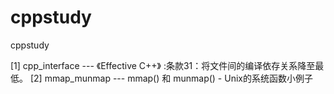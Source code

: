 # cppstudy
cppstudy

[1] cpp_interface --- 《Effective C++》 :条款31：将文件间的编译依存关系降至最低。
[2] mmap_munmap --- mmap() 和 munmap() - Unix的系统函数小例子
